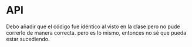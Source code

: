 # API
Debo añadir que el código fue idéntico al visto en la clase pero no pude correrlo de manera correcta. pero es lo mismo, entonces no sé que pueda estar sucediendo.
